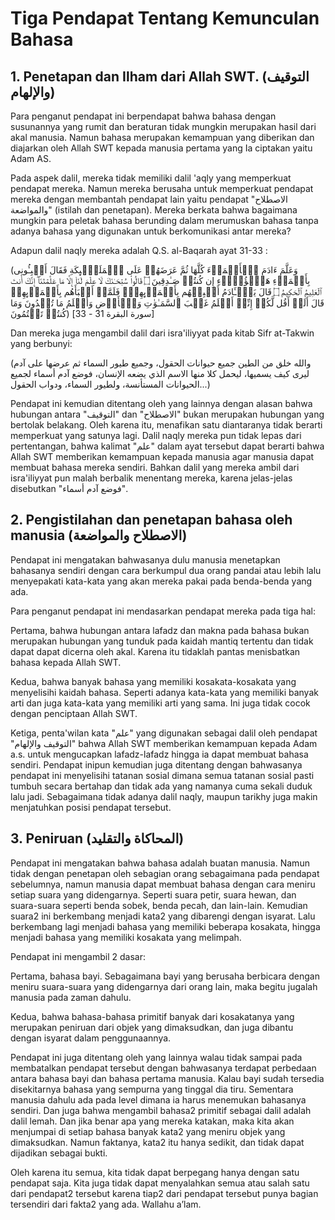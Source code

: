 # Tiga Pendapat Tentang Kemunculan Bahasa

## 1. Penetapan dan Ilham dari Allah SWT. (التوقيف والإلهام)

Para penganut pendapat ini berpendapat bahwa bahasa dengan susunannya yang rumit dan beraturan tidak mungkin merupakan hasil dari akal manusia. Namun bahasa merupakan kemampuan yang diberikan dan diajarkan oleh Allah SWT kepada manusia pertama yang Ia ciptakan yaitu Adam AS.

Pada aspek dalil, mereka tidak memiliki dalil 'aqly yang memperkuat pendapat mereka. Namun mereka berusaha untuk memperkuat pendapat mereka dengan membantah pendapat lain yaitu pendapat "الاصطلاح والمواضعة" (istilah dan penetapan). Mereka berkata bahwa bagaimana mungkin para peletak bahasa berunding dalam merumuskan bahasa tanpa adanya bahasa yang digunakan untuk berkomunikasi antar mereka?

Adapun dalil naqly mereka adalah Q.S. al-Baqarah ayat 31-33 :

(وَعَلَّمَ ءَادَمَ ٱلۡأَسۡمَاۤءَ كُلَّهَا ثُمَّ عَرَضَهُمۡ عَلَى ٱلۡمَلَـٰۤىِٕكَةِ فَقَالَ أَنۢبِـُٔونِی بِأَسۡمَاۤءِ هَـٰۤؤُلَاۤءِ إِن كُنتُمۡ صَـٰدِقِینَ ۝ قَالُوا۟ سُبۡحَـٰنَكَ لَا عِلۡمَ لَنَاۤ إِلَّا مَا عَلَّمۡتَنَاۤۖ إِنَّكَ أَنتَ ٱلۡعَلِیمُ ٱلۡحَكِیمُ ۝ قَالَ یَـٰۤـَٔادَمُ أَنۢبِئۡهُم بِأَسۡمَاۤىِٕهِمۡۖ فَلَمَّاۤ أَنۢبَأَهُم بِأَسۡمَاۤىِٕهِمۡ قَالَ أَلَمۡ أَقُل لَّكُمۡ إِنِّیۤ أَعۡلَمُ غَیۡبَ ٱلسَّمَـٰوَ ٰ⁠تِ وَٱلۡأَرۡضِ وَأَعۡلَمُ مَا تُبۡدُونَ وَمَا كُنتُمۡ تَكۡتُمُونَ)
[سورة البقرة 31 - 33]

Dan mereka juga mengambil dalil dari isra'iliyyat pada kitab Sifr at-Takwin yang berbunyi:

(والله خلق من الطين جميع حيوانات الحقول، وجميع طيور السماء ثم عرضها على آدم ليرى كيف يسميها، ليحمل كلا منها الاسم الذي يضعه الإنسان، فوضع آدم أسماء لجميع الحيوانات المستأنسة، ولطيور السماء، ودواب الحقول...)

Pendapat ini kemudian ditentang oleh yang lainnya dengan alasan bahwa hubungan antara "التوقيف" dan "الاصطلاح" bukan merupakan hubungan yang bertolak belakang. Oleh karena itu, menafikan satu diantaranya tidak berarti memperkuat yang satunya lagi. Dalil naqly mereka pun tidak lepas dari pertentangan, bahwa kalimat "علم" dalam ayat tersebut dapat berarti bahwa Allah SWT memberikan kemampuan kepada manusia agar manusia dapat membuat bahasa mereka sendiri. Bahkan dalil yang mereka ambil dari isra'iliyyat pun malah berbalik menentang mereka, karena jelas-jelas disebutkan "فوضع آدم أسماء".

## 2. Pengistilahan dan penetapan bahasa oleh manusia (الاصطلاح والمواضعة)

Pendapat ini mengatakan bahwasanya dulu manusia menetapkan bahasanya sendiri dengan cara berkumpul dua orang pandai atau lebih lalu menyepakati kata-kata yang akan mereka pakai pada benda-benda yang ada.

Para penganut pendapat ini mendasarkan pendapat mereka pada tiga hal:

Pertama, bahwa hubungan antara lafadz dan makna pada bahasa bukan merupakan hubungan yang tunduk pada kaidah mantiq tertentu dan tidak dapat dapat dicerna oleh akal. Karena itu tidaklah pantas menisbatkan bahasa kepada Allah SWT.

Kedua, bahwa banyak bahasa yang memiliki kosakata-kosakata yang menyelisihi kaidah bahasa. Seperti adanya kata-kata yang memiliki banyak arti dan juga kata-kata yang memiliki arti yang sama. Ini juga tidak cocok dengan penciptaan Allah SWT.

Ketiga, penta'wilan kata "علم" yang digunakan sebagai dalil oleh pendapat "التوقيف والإلهام" bahwa Allah SWT memberikan kemampuan kepada Adam a.s. untuk mengucapkan lafadz-lafadz hingga ia dapat membuat bahasa sendiri.
Pendapat inipun kemudian juga ditentang dengan bahwasanya pendapat ini menyelisihi tatanan sosial dimana semua tatanan sosial pasti tumbuh secara bertahap dan tidak ada yang namanya cuma sekali duduk lalu jadi. Sebagaimana tidak adanya dalil naqly, maupun tarikhy juga makin menjatuhkan posisi pendapat tersebut.

## 3. Peniruan (المحاكاة والتقليد)

Pendapat ini mengatakan bahwa bahasa adalah buatan manusia. Namun tidak dengan penetapan oleh sebagian orang sebagaimana pada pendapat sebelumnya, namun manusia dapat membuat bahasa dengan cara meniru setiap suara yang didengarnya. Seperti suara petir, suara hewan, dan suara-suara seperti benda sobek, benda pecah, dan lain-lain. Kemudian suara2 ini berkembang menjadi kata2 yang dibarengi dengan isyarat. Lalu berkembang lagi menjadi bahasa yang memiliki beberapa kosakata, hingga menjadi bahasa yang memiliki kosakata yang melimpah.

Pendapat ini mengambil 2 dasar:

Pertama, bahasa bayi. Sebagaimana bayi yang berusaha berbicara dengan meniru suara-suara yang didengarnya dari orang lain, maka begitu jugalah manusia pada zaman dahulu.

Kedua, bahwa bahasa-bahasa primitif banyak dari kosakatanya yang merupakan peniruan dari objek yang dimaksudkan, dan juga dibantu dengan isyarat dalam penggunaannya.

Pendapat ini juga ditentang oleh yang lainnya walau tidak sampai pada membatalkan pendapat tersebut dengan bahwasanya terdapat perbedaan antara bahasa bayi dan bahasa pertama manusia. Kalau bayi sudah tersedia disekitarnya bahasa yang sempurna yang tinggal dia tiru. Sementara manusia dahulu ada pada level dimana ia harus menemukan bahasanya sendiri. Dan juga bahwa mengambil bahasa2 primitif sebagai dalil adalah dalil lemah. Dan jika benar apa yang mereka katakan, maka kita akan menjumpai di setiap bahasa banyak kata2 yang meniru objek yang dimaksudkan. Namun faktanya, kata2 itu hanya sedikit, dan tidak dapat dijadikan sebagai bukti.

Oleh karena itu semua, kita tidak dapat berpegang hanya dengan satu pendapat saja. Kita juga tidak dapat menyalahkan semua atau salah satu dari pendapat2 tersebut karena tiap2 dari pendapat tersebut punya bagian tersendiri dari fakta2 yang ada. Wallahu a’lam.
